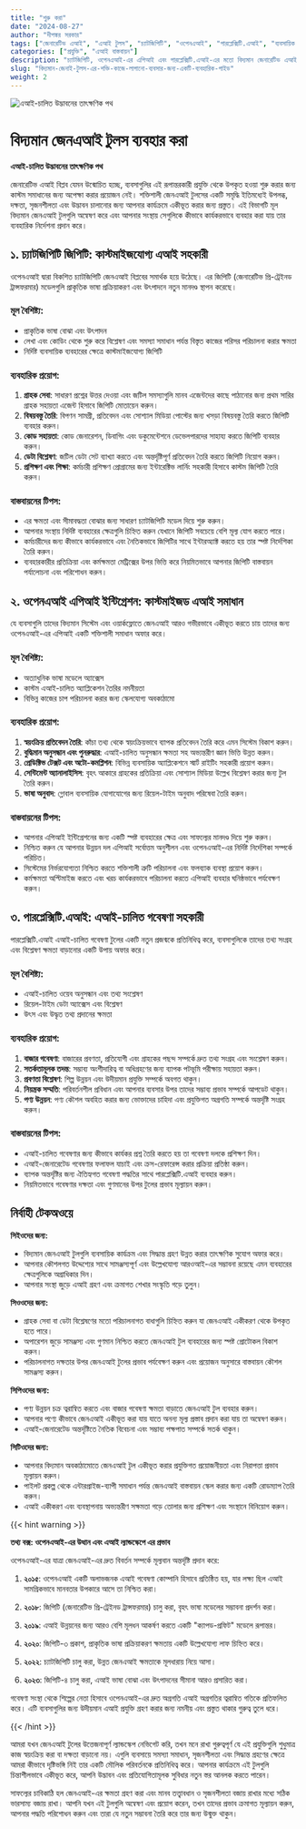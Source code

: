 ```yaml
---
title: "শুরু করা"
date: "2024-08-27"
author: "দীপঙ্কর সরকার"
tags: ["জেনারেটিভ এআই", "এআই টুলস", "চ্যাটজিপিটি", "ওপেনএআই", "পারপ্লেক্সিটি.এআই", "ব্যবসায়িক দক্ষতা"]
categories: ["প্রযুক্তি", "এআই বাস্তবায়ন"]
description: "চ্যাটজিপিটি, ওপেনএআই-এর এপিআই এবং পারপ্লেক্সিটি.এআই-এর মতো বিদ্যমান জেনারেটিভ এআই টুলগুলি কীভাবে কার্যকরভাবে ব্যবহার করে ব্যবসায়িক প্রক্রিয়াগুলি উন্নত করা যায় এবং উদ্ভাবন চালানো যায় তা আবিষ্কার করুন।"
slug: "বিদ্যমান-জেনাই-টুলস-এর-শক্তি-কাজে-লাগানো-ব্যবসার-জন্য-একটি-ব্যবহারিক-গাইড"
weight: 2
---
```


![এআই-চালিত উদ্ভাবনের তাৎক্ষণিক পথ](/2.png)

# বিদ্যমান জেনএআই টুলস ব্যবহার করা
**এআই-চালিত উদ্ভাবনের তাৎক্ষণিক পথ**

জেনারেটিভ এআই বিপ্লব যেমন উন্মোচিত হচ্ছে, ব্যবসাগুলির এই রূপান্তরকারী প্রযুক্তি থেকে উপকৃত হওয়া শুরু করার জন্য কাস্টম সমাধানের জন্য অপেক্ষা করার প্রয়োজন নেই। শক্তিশালী জেনএআই টুলসের একটি সমৃদ্ধি ইতিমধ্যেই উপলব্ধ, দক্ষতা, সৃজনশীলতা এবং উদ্ভাবন চালানোর জন্য আপনার কার্যক্রমে একীভূত করার জন্য প্রস্তুত। এই বিভাগটি মূল বিদ্যমান জেনএআই টুলগুলি অন্বেষণ করে এবং আপনার সংস্থায় সেগুলিকে কীভাবে কার্যকরভাবে ব্যবহার করা যায় তার ব্যবহারিক নির্দেশনা প্রদান করে।

## ১. চ্যাটজিপিটি জিপিটি: কাস্টমাইজযোগ্য এআই সহকারী

ওপেনএআই দ্বারা বিকশিত চ্যাটজিপিটি জেনএআই বিপ্লবের সমার্থক হয়ে উঠেছে। এর জিপিটি (জেনারেটিভ প্রি-ট্রেইনড ট্রান্সফরমার) মডেলগুলি প্রাকৃতিক ভাষা প্রক্রিয়াকরণ এবং উৎপাদনে নতুন মানদণ্ড স্থাপন করেছে।

### মূল বৈশিষ্ট্য:
- প্রাকৃতিক ভাষা বোঝা এবং উৎপাদন
- লেখা এবং কোডিং থেকে শুরু করে বিশ্লেষণ এবং সমস্যা সমাধান পর্যন্ত বিস্তৃত কাজের পরিসর পরিচালনা করার ক্ষমতা
- নির্দিষ্ট ব্যবসায়িক ব্যবহারের ক্ষেত্রে কাস্টমাইজযোগ্য জিপিটি

### ব্যবহারিক প্রয়োগ:
1. **গ্রাহক সেবা**: সাধারণ প্রশ্নের উত্তর দেওয়া এবং জটিল সমস্যাগুলি মানব এজেন্টদের কাছে পাঠানোর জন্য প্রথম সারির গ্রাহক সহায়তা এজেন্ট হিসাবে জিপিটি মোতায়েন করুন।
2. **বিষয়বস্তু তৈরি**: বিপণন সামগ্রী, প্রতিবেদন এবং সোশ্যাল মিডিয়া পোস্টের জন্য খসড়া বিষয়বস্তু তৈরি করতে জিপিটি ব্যবহার করুন।
3. **কোড সহায়তা**: কোড জেনারেশন, ডিবাগিং এবং ডকুমেন্টেশনে ডেভেলপারদের সাহায্য করতে জিপিটি ব্যবহার করুন।
4. **ডেটা বিশ্লেষণ**: জটিল ডেটা সেট ব্যাখ্যা করতে এবং অন্তর্দৃষ্টিপূর্ণ প্রতিবেদন তৈরি করতে জিপিটি নিয়োগ করুন।
5. **প্রশিক্ষণ এবং শিক্ষা**: কর্মচারী প্রশিক্ষণ প্রোগ্রামের জন্য ইন্টারেক্টিভ লার্নিং সহকারী হিসাবে কাস্টম জিপিটি তৈরি করুন।

### বাস্তবায়নের টিপস:
- এর ক্ষমতা এবং সীমাবদ্ধতা বোঝার জন্য সাধারণ চ্যাটজিপিটি মডেল দিয়ে শুরু করুন।
- আপনার সংস্থায় নির্দিষ্ট ব্যবহারের ক্ষেত্রগুলি চিহ্নিত করুন যেখানে জিপিটি সবচেয়ে বেশি মূল্য যোগ করতে পারে।
- কর্মচারীদের জন্য কীভাবে কার্যকরভাবে এবং নৈতিকভাবে জিপিটির সাথে ইন্টারঅ্যাক্ট করতে হয় তার স্পষ্ট নির্দেশিকা তৈরি করুন।
- ব্যবহারকারীর প্রতিক্রিয়া এবং কর্মক্ষমতা মেট্রিক্সের উপর ভিত্তি করে নিয়মিতভাবে আপনার জিপিটি বাস্তবায়ন পর্যালোচনা এবং পরিশোধন করুন।

## ২. ওপেনএআই এপিআই ইন্টিগ্রেশন: কাস্টমাইজড এআই সমাধান

যে ব্যবসাগুলি তাদের বিদ্যমান সিস্টেম এবং ওয়ার্কফ্লোতে জেনএআই আরও গভীরভাবে একীভূত করতে চায় তাদের জন্য ওপেনএআই-এর এপিআই একটি শক্তিশালী সমাধান অফার করে।

### মূল বৈশিষ্ট্য:
- অত্যাধুনিক ভাষা মডেলে অ্যাক্সেস
- কাস্টম এআই-চালিত অ্যাপ্লিকেশন তৈরির নমনীয়তা
- বিভিন্ন কাজের চাপ পরিচালনা করার জন্য স্কেলযোগ্য অবকাঠামো

### ব্যবহারিক প্রয়োগ:
1. **স্বয়ংক্রিয় প্রতিবেদন তৈরি**: কাঁচা তথ্য থেকে স্বয়ংক্রিয়ভাবে ব্যাপক প্রতিবেদন তৈরি করে এমন সিস্টেম বিকাশ করুন।
2. **বুদ্ধিমান অনুসন্ধান এবং পুনরুদ্ধার**: এআই-চালিত অনুসন্ধান ক্ষমতা সহ অভ্যন্তরীণ জ্ঞান ভিত্তি উন্নত করুন।
3. **প্রেডিক্টিভ টেক্সট এবং অটো-কমপ্লিশন**: বিভিন্ন ব্যবসায়িক অ্যাপ্লিকেশনে স্মার্ট রাইটিং সহকারী প্রয়োগ করুন।
4. **সেন্টিমেন্ট অ্যানালাইসিস**: বৃহৎ আকারে গ্রাহকের প্রতিক্রিয়া এবং সোশ্যাল মিডিয়া উল্লেখ বিশ্লেষণ করার জন্য টুল তৈরি করুন।
5. **ভাষা অনুবাদ**: গ্লোবাল ব্যবসায়িক যোগাযোগের জন্য রিয়েল-টাইম অনুবাদ পরিষেবা তৈরি করুন।

### বাস্তবায়নের টিপস:
- আপনার এপিআই ইন্টিগ্রেশনের জন্য একটি স্পষ্ট ব্যবহারের ক্ষেত্র এবং সাফল্যের মানদণ্ড দিয়ে শুরু করুন।
- নিশ্চিত করুন যে আপনার উন্নয়ন দল এপিআই সর্বোত্তম অনুশীলন এবং ওপেনএআই-এর নির্দিষ্ট নির্দেশিকা সম্পর্কে পরিচিত।
- সিস্টেমের নির্ভরযোগ্যতা নিশ্চিত করতে শক্তিশালী ত্রুটি পরিচালনা এবং ফলব্যাক ব্যবস্থা প্রয়োগ করুন।
- কর্মক্ষমতা অপ্টিমাইজ করতে এবং খরচ কার্যকরভাবে পরিচালনা করতে এপিআই ব্যবহার ঘনিষ্ঠভাবে পর্যবেক্ষণ করুন।

## ৩. পারপ্লেক্সিটি.এআই: এআই-চালিত গবেষণা সহকারী

পারপ্লেক্সিটি.এআই এআই-চালিত গবেষণা টুলের একটি নতুন প্রজন্মকে প্রতিনিধিত্ব করে, ব্যবসাগুলিকে তাদের তথ্য সংগ্রহ এবং বিশ্লেষণ ক্ষমতা বাড়ানোর একটি উপায় অফার করে।

### মূল বৈশিষ্ট্য:
- এআই-চালিত ওয়েব অনুসন্ধান এবং তথ্য সংশ্লেষণ
- রিয়েল-টাইম ডেটা অ্যাক্সেস এবং বিশ্লেষণ
- উৎস এবং উদ্ধৃত তথ্য প্রদানের ক্ষমতা

### ব্যবহারিক প্রয়োগ:
1. **বাজার গবেষণা**: বাজারের প্রবণতা, প্রতিযোগী এবং গ্রাহকের পছন্দ সম্পর্কে দ্রুত তথ্য সংগ্রহ এবং সংশ্লেষণ করুন।
2. **সতর্কতামূলক তদন্ত**: সম্ভাব্য অংশীদারিত্ব বা অধিগ্রহণের জন্য ব্যাপক পটভূমি পরীক্ষায় সহায়তা করুন।
3. **প্রবণতা বিশ্লেষণ**: শিল্প উন্নয়ন এবং উদীয়মান প্রযুক্তি সম্পর্কে অবগত থাকুন।
4. **নিয়ন্ত্রক সম্মতি**: পরিবর্তনশীল প্রবিধান এবং আপনার ব্যবসার উপর তাদের সম্ভাব্য প্রভাব সম্পর্কে আপডেট থাকুন।
5. **পণ্য উন্নয়ন**: পণ্য কৌশল অবহিত করার জন্য ভোক্তাদের চাহিদা এবং প্রযুক্তিগত অগ্রগতি সম্পর্কে অন্তর্দৃষ্টি সংগ্রহ করুন।

### বাস্তবায়নের টিপস:
- এআই-চালিত গবেষণার জন্য কীভাবে কার্যকর প্রশ্ন তৈরি করতে হয় তা গবেষণা দলকে প্রশিক্ষণ দিন।
- এআই-জেনারেটেড গবেষণার ফলাফল যাচাই এবং ক্রস-রেফারেন্স করার প্রক্রিয়া প্রতিষ্ঠা করুন।
- ব্যাপক অন্তর্দৃষ্টির জন্য ঐতিহ্যগত গবেষণা পদ্ধতির সাথে পারপ্লেক্সিটি.এআই ব্যবহার করুন।
- নিয়মিতভাবে গবেষণার দক্ষতা এবং গুণমানের উপর টুলের প্রভাব মূল্যায়ন করুন।

## নির্বাহী টেকঅওয়ে

**সিইওদের জন্য:**
- বিদ্যমান জেনএআই টুলগুলি ব্যবসায়িক কার্যক্রম এবং সিদ্ধান্ত গ্রহণ উন্নত করার তাৎক্ষণিক সুযোগ অফার করে।
- আপনার কৌশলগত উদ্দেশ্যের সাথে সামঞ্জস্যপূর্ণ এবং উল্লেখযোগ্য আরওআই-এর সম্ভাবনা রয়েছে এমন ব্যবহারের ক্ষেত্রগুলিকে অগ্রাধিকার দিন।
- আপনার সংস্থা জুড়ে এআই গ্রহণ এবং ক্রমাগত শেখার সংস্কৃতি গড়ে তুলুন।

**সিওওদের জন্য:**
- গ্রাহক সেবা বা ডেটা বিশ্লেষণের মতো পরিচালনাগত বাধাগুলি চিহ্নিত করুন যা জেনএআই একীকরণ থেকে উপকৃত হতে পারে।
- অপারেশন জুড়ে সামঞ্জস্য এবং গুণমান নিশ্চিত করতে জেনএআই টুল ব্যবহারের জন্য স্পষ্ট প্রোটোকল বিকাশ করুন।
- পরিচালনাগত দক্ষতার উপর জেনএআই টুলের প্রভাব পর্যবেক্ষণ করুন এবং প্রয়োজন অনুসারে বাস্তবায়ন কৌশল সামঞ্জস্য করুন।

**সিপিওদের জন্য:**
- পণ্য উন্নয়ন চক্র ত্বরান্বিত করতে এবং বাজার গবেষণা ক্ষমতা বাড়াতে জেনএআই টুল ব্যবহার করুন।
- আপনার পণ্যে কীভাবে জেনএআই একীভূত করা যায় যাতে অনন্য মূল্য প্রস্তাব প্রদান করা যায় তা অন্বেষণ করুন।
- এআই-জেনারেটেড অন্তর্দৃষ্টিতে নৈতিক বিবেচনা এবং সম্ভাব্য পক্ষপাত সম্পর্কে সতর্ক থাকুন।

**সিটিওদের জন্য:**
- আপনার বিদ্যমান অবকাঠামোতে জেনএআই টুল একীভূত করার প্রযুক্তিগত প্রয়োজনীয়তা এবং নিরাপত্তা প্রভাব মূল্যায়ন করুন।
- পাইলট প্রকল্প থেকে এন্টারপ্রাইজ-ব্যাপী সমাধান পর্যন্ত জেনএআই বাস্তবায়ন স্কেল করার জন্য একটি রোডম্যাপ তৈরি করুন।
- এআই একীকরণ এবং ব্যবস্থাপনায় অভ্যন্তরীণ সক্ষমতা গড়ে তোলার জন্য প্রশিক্ষণ এবং সংস্থানে বিনিয়োগ করুন।

{{< hint warning >}}

**তথ্য বক্স: ওপেনএআই-এর উত্থান এবং এআই ল্যান্ডস্কেপে এর প্রভাব**

ওপেনএআই-এর যাত্রা জেনএআই-এর দ্রুত বিবর্তন সম্পর্কে মূল্যবান অন্তর্দৃষ্টি প্রদান করে:

1. **২০১৫**: ওপেনএআই একটি অলাভজনক এআই গবেষণা কোম্পানি হিসাবে প্রতিষ্ঠিত হয়, যার লক্ষ্য ছিল এআই সামগ্রিকভাবে মানবতার উপকারে আসে তা নিশ্চিত করা।

2. **২০১৮**: জিপিটি (জেনারেটিভ প্রি-ট্রেইনড ট্রান্সফরমার) চালু করা, বৃহৎ ভাষা মডেলের সম্ভাবনা প্রদর্শন করা।

3. **২০১৯**: এআই উন্নয়নের জন্য আরও বেশি মূলধন আকর্ষণ করতে একটি "ক্যাপড-প্রফিট" মডেলে রূপান্তর।

4. **২০২০**: জিপিটি-৩ প্রকাশ, প্রাকৃতিক ভাষা প্রক্রিয়াকরণ ক্ষমতায় একটি উল্লেখযোগ্য লাফ চিহ্নিত করে।

5. **২০২২**: চ্যাটজিপিটি চালু করা, উন্নত জেনএআই ক্ষমতাকে মূলধারায় নিয়ে আসা।

6. **২০২৩**: জিপিটি-৪ চালু করা, এআই ভাষা বোঝা এবং উৎপাদনের সীমানা আরও প্রসারিত করা।

গবেষণা সংস্থা থেকে শিল্পের নেতা হিসাবে ওপেনএআই-এর দ্রুত অগ্রগতি এআই অগ্রগতির ত্বরান্বিত গতিকে প্রতিফলিত করে। এটি ব্যবসাগুলির জন্য উদীয়মান এআই প্রযুক্তি গ্রহণ করার জন্য নমনীয় এবং প্রস্তুত থাকার গুরুত্ব তুলে ধরে।

{{< /hint >}}

আমরা যখন জেনএআই টুলের উত্তেজনাপূর্ণ ল্যান্ডস্কেপ নেভিগেট করি, তখন মনে রাখা গুরুত্বপূর্ণ যে এই প্রযুক্তিগুলি শুধুমাত্র কাজ স্বয়ংক্রিয় করা বা দক্ষতা বাড়ানো নয়। এগুলি ব্যবসায়ে সমস্যা সমাধান, সৃজনশীলতা এবং সিদ্ধান্ত গ্রহণের ক্ষেত্রে আমরা কীভাবে দৃষ্টিভঙ্গি নিই তার একটি মৌলিক পরিবর্তনকে প্রতিনিধিত্ব করে। আপনার কার্যক্রমে এই টুলগুলি চিন্তাশীলভাবে একীভূত করে, আপনি উদ্ভাবন এবং প্রতিযোগিতামূলক সুবিধার নতুন স্তর আনলক করতে পারেন।

সাফল্যের চাবিকাঠি হল জেনএআই-এর ক্ষমতা গ্রহণ করা এবং মানব তত্ত্বাবধান ও সৃজনশীলতা বজায় রাখার মধ্যে সঠিক ভারসাম্য বজায় রাখা। আপনি যখন এই টুলগুলি অন্বেষণ এবং প্রয়োগ করেন, তখন তাদের প্রভাব ক্রমাগত মূল্যায়ন করুন, আপনার পদ্ধতি পরিশোধন করুন এবং তারা যে নতুন সম্ভাবনা তৈরি করে তার জন্য উন্মুক্ত থাকুন।